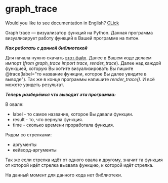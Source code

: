 # graph_trace

Would you like to see documentation in English? [CLick](https://github.com/Sanyalearn/graph_trace/blob/main/README.md)

Graph trace — визуализатор функций на Python. Данная программа визуализирует работу функций в Вашей программе на питон. 

***Как работать с данной библиотекой***

Для начала нужно скачать [этот файл](https://github.com/kirdeinega/graph_trace/blob/main/graph_trace.py). Далее в Вашем коде делаем импорт (*from graph_trace import trace, render_trace*). Далее над каждой функцией, которую Вы хотите визуализировать Вы пишите @trace(label="то название функции, которое Вы далее увидите в выводе"). Так же в конце программы напишите *render_trace()*. И всё можете увидеть результат.

***Теперь разберёмся что выводит эта программа:***

В овале:

* label - то самое название, которое Вы давали функции.
* result - то, что вернула функция.
* time - сколько времени проработала функция.

Рядом со стрелками:

* аргументы
* кейворд-аргументы

Так же если стрелка идёт от одного овала к другому, значит та функция от которой идёт стрелка вызвала функцию, к которой идёт стрелка.



На данный момент для данного кода нет библиотеки.
